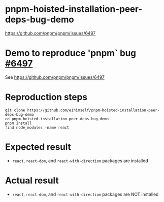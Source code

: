 # pnpm-hoisted-installation-peer-deps-bug-demo

https://github.com/pnpm/pnpm/issues/6497

# Demo to reproduce 'pnpm` bug [#6497](https://github.com/pnpm/pnpm/issues/6497)

See https://github.com/pnpm/pnpm/issues/6497

# Reproduction steps

```
git clone https://github.com/e1himself/pnpm-hoisted-installation-peer-deps-bug-demo
cd pnpm-hoisted-installation-peer-deps-bug-demo
pnpm install
find node_modules -name react
```

# Expected result

- `react`, `react-dom`, and `react-with-direction` packages are installed

# Actual result

- `react`, `react-dom`, and `react-with-direction` packages are NOT installed
